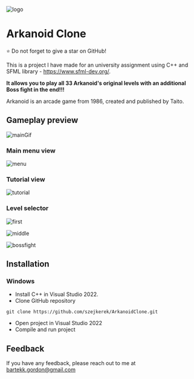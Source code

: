 
![logo](https://user-images.githubusercontent.com/69083596/174481427-7b57bf4a-0865-41d7-8184-5d752f455e90.png)

# Arkanoid Clone

⭐ Do not forget to give a star on GitHub!

This is a project I have made for an university assignment using C++ and SFML library - https://www.sfml-dev.org/. 

**It allows you to play all 33 Arkanoid's original levels with an additional Boss fight in the end!!!**

Arkanoid is an arcade game from 1986, created and published by Taito.

## Gameplay preview

![mainGif](https://user-images.githubusercontent.com/69083596/174481259-a4db762b-bed3-4a93-b3f2-b691d71b3582.gif)

### Main menu view
![menu](https://user-images.githubusercontent.com/69083596/174481272-c64b807a-e3a6-42cb-9d7b-ce5ae9c7e91a.png)

### Tutorial view
![tutorial](https://user-images.githubusercontent.com/69083596/174481277-b29b3d63-73da-400e-bb9f-d1c2d53c7162.png)

### Level selector
![first](https://user-images.githubusercontent.com/69083596/174481283-029f1400-aea3-4eae-aad3-f86035f0717e.png)

![middle](https://user-images.githubusercontent.com/69083596/174481290-e8ce1eec-3d6f-4e4c-b043-8770a7028b50.png)

![bossfight](https://user-images.githubusercontent.com/69083596/174481294-d69d3144-017d-4272-b5fa-52c27aecc802.png)

## Installation

### Windows
- Install C++ in Visual Studio 2022.
- Clone GitHub repository

```
git clone https://github.com/szejkerek/ArkanoidClone.git
```
- Open project in Visual Studio 2022
- Compile and run project

## Feedback

If you have any feedback, please reach out to me at bartekk.gordon@gmail.com

